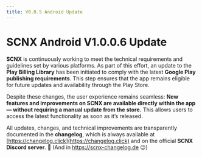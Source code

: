 ```yaml
---
title: V0.0.5 Android Update
---
```


# SCNX Android V1.0.0.6 Update

**SCNX** is continuously working to meet the technical requirements and guidelines set by various platforms. As part of this effort, an update to the **Play Billing Library** has been initiated to comply with the latest **Google Play publishing requirements**. This step ensures that the app remains eligible for future updates and availability through the Play Store.

Despite these changes, the user experience remains seamless: **New features and improvements on SCNX are available directly within the app — without requiring a manual update from the store.** This allows users to access the latest functionality as soon as it’s released.

All updates, changes, and technical improvements are transparently documented in the **changelog**, which is always available at [https://changelog.click](https://changelog.click) and on the official **SCNX Discord server**. 🚀 (And in https://scnx-changelog.de 😉)